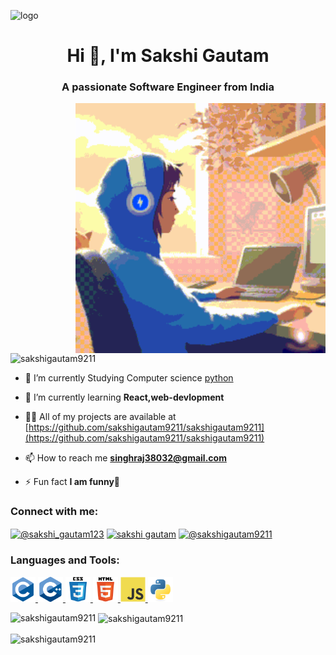 ![logo](https://github.com/sakshigautam9211/sakshigautam9211/blob/main/microsoft.avif)
<h1 align="center">Hi 👋, I'm Sakshi Gautam</h1>
<h3 align="center">A passionate Software Engineer from India</h3>

<img align="right" alt="coading" width="400" src="https://github.com/sakshigautam9211/sakshigautam9211/blob/main/coading.gif">
<p align="left"> <img src="https://komarev.com/ghpvc/?username=sakshigautam9211&label=Profile%20views&color=0e75b6&style=flat" alt="sakshigautam9211" /> </p>

- 🔭 I’m currently Studying Computer science [python](https://github.com/sakshigautam9211/Python.git)

- 🌱 I’m currently learning **React,web-devlopment**

- 👨‍💻 All of my projects are available at [https://github.com/sakshigautam9211/sakshigautam9211](https://github.com/sakshigautam9211/sakshigautam9211)

- 📫 How to reach me **singhraj38032@gmail.com**

- ⚡ Fun fact **I am funny🤩**

<h3 align="left">Connect with me:</h3>
<p align="left">
<a href="https://www.youtube.com/c/@sakshi_gautam123" target="blank"><img align="center" src="https://raw.githubusercontent.com/rahuldkjain/github-profile-readme-generator/master/src/images/icons/Social/youtube.svg" alt="@sakshi_gautam123" height="30" width="40" /></a>
<a href="https://www.codechef.com/users/sakshi gautam" target="blank"><img align="center" src="https://cdn.jsdelivr.net/npm/simple-icons@3.1.0/icons/codechef.svg" alt="sakshi gautam" height="30" width="40" /></a>
<a href="https://www.hackerrank.com/@sakshigautam9211" target="blank"><img align="center" src="https://raw.githubusercontent.com/rahuldkjain/github-profile-readme-generator/master/src/images/icons/Social/hackerrank.svg" alt="@sakshigautam9211" height="30" width="40" /></a>
</p>

<h3 align="left">Languages and Tools:</h3>
<p align="left"> <a href="https://www.cprogramming.com/" target="_blank" rel="noreferrer"> <img src="https://raw.githubusercontent.com/devicons/devicon/master/icons/c/c-original.svg" alt="c" width="40" height="40"/> </a> <a href="https://www.w3schools.com/cpp/" target="_blank" rel="noreferrer"> <img src="https://raw.githubusercontent.com/devicons/devicon/master/icons/cplusplus/cplusplus-original.svg" alt="cplusplus" width="40" height="40"/> </a> <a href="https://www.w3schools.com/css/" target="_blank" rel="noreferrer"> <img src="https://raw.githubusercontent.com/devicons/devicon/master/icons/css3/css3-original-wordmark.svg" alt="css3" width="40" height="40"/> </a> <a href="https://www.w3.org/html/" target="_blank" rel="noreferrer"> <img src="https://raw.githubusercontent.com/devicons/devicon/master/icons/html5/html5-original-wordmark.svg" alt="html5" width="40" height="40"/> </a> <a href="https://developer.mozilla.org/en-US/docs/Web/JavaScript" target="_blank" rel="noreferrer"> <img src="https://raw.githubusercontent.com/devicons/devicon/master/icons/javascript/javascript-original.svg" alt="javascript" width="40" height="40"/> </a> <a href="https://www.python.org" target="_blank" rel="noreferrer"> <img src="https://raw.githubusercontent.com/devicons/devicon/master/icons/python/python-original.svg" alt="python" width="40" height="40"/> </a> </p>

<p><img align="left" src="https://github-readme-stats.vercel.app/api/top-langs?username=sakshigautam9211&show_icons=true&locale=en&layout=compact" alt="sakshigautam9211" /></p>

<p>&nbsp;<img align="center" src="https://github-readme-stats.vercel.app/api?username=sakshigautam9211&show_icons=true&locale=en" alt="sakshigautam9211" /></p>

<p><img align="center" src="https://github-readme-streak-stats.herokuapp.com/?user=sakshigautam9211&" alt="sakshigautam9211" /></p>
